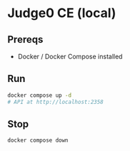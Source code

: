 # Judge0 CE (local)

## Prereqs
- Docker / Docker Compose installed

## Run
```bash
docker compose up -d
# API at http://localhost:2358
```

## Stop
```bash
docker compose down
```
